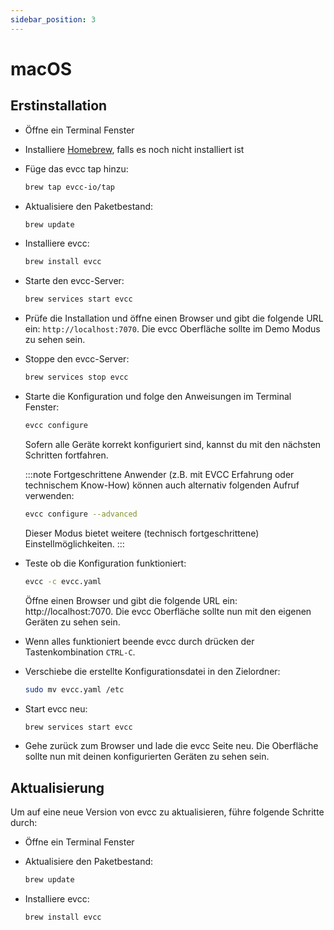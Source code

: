 ```yaml
---
sidebar_position: 3
---
```


# macOS

## Erstinstallation

- Öffne ein Terminal Fenster
- Installiere [Homebrew](https://brew.sh), falls es noch nicht installiert ist
- Füge das evcc tap hinzu:

  ```sh
  brew tap evcc-io/tap
  ```

- Aktualisiere den Paketbestand:

  ```sh
  brew update
  ```

- Installiere evcc:

  ```sh
  brew install evcc
  ```

- Starte den evcc-Server:

  ```sh
  brew services start evcc
  ```

- Prüfe die Installation und öffne einen Browser und gibt die folgende URL ein: `http://localhost:7070`. Die evcc Oberfläche sollte im Demo Modus zu sehen sein.
- Stoppe den evcc-Server:

  ```sh
  brew services stop evcc
  ```
- Starte die Konfiguration und folge den Anweisungen im Terminal Fenster:

  ```sh
  evcc configure
  ```

  Sofern alle Geräte korrekt konfiguriert sind, kannst du mit den nächsten Schritten fortfahren.

  :::note
  Fortgeschrittene Anwender (z.B. mit EVCC Erfahrung oder technischem Know-How) können auch alternativ folgenden Aufruf verwenden:
  
  ```sh
  evcc configure --advanced
  ```

  Dieser Modus bietet weitere (technisch fortgeschrittene) Einstellmöglichkeiten.
  :::
- Teste ob die Konfiguration funktioniert:

  ```sh
  evcc -c evcc.yaml
  ```
  
  Öffne einen Browser und gibt die folgende URL ein: http://localhost:7070. Die evcc Oberfläche sollte nun mit den eigenen Geräten zu sehen sein.

- Wenn alles funktioniert beende evcc durch drücken der Tastenkombination `CTRL-C`.

- Verschiebe die erstellte Konfigurationsdatei in den Zielordner:

  ```sh
  sudo mv evcc.yaml /etc
  ```

- Start evcc neu:

  ```sh
  brew services start evcc
  ```

- Gehe zurück zum Browser und lade die evcc Seite neu. Die Oberfläche sollte nun mit deinen konfigurierten Geräten zu sehen sein.

## Aktualisierung

Um auf eine neue Version von evcc zu aktualisieren, führe folgende Schritte durch:

- Öffne ein Terminal Fenster
- Aktualisiere den Paketbestand:

  ```sh
  brew update
  ```

- Installiere evcc:

  ```sh
  brew install evcc
  ```
